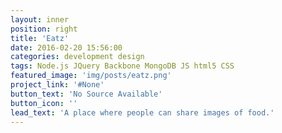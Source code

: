 ```yaml
---
layout: inner
position: right
title: 'Eatz'
date: 2016-02-20 15:56:00
categories: development design
tags: Node.js JQuery Backbone MongoDB JS html5 CSS 
featured_image: 'img/posts/eatz.png'
project_link: '#None'
button_text: 'No Source Available'
button_icon: ''
lead_text: 'A place where people can share images of food.'
---
```

